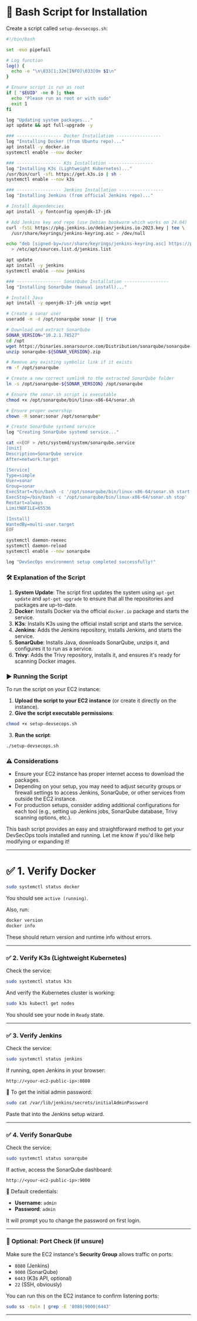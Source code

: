 # 📝 **Bash Script for Installation**

Create a script called `setup-devsecops.sh`:

```bash
#!/bin/bash

set -euo pipefail

# Log function
log() {
  echo -e "\n\033[1;32m[INFO]\033[0m $1\n"
}

# Ensure script is run as root
if [ "$EUID" -ne 0 ]; then
  echo "Please run as root or with sudo"
  exit 1
fi

log "Updating system packages..."
apt update && apt full-upgrade -y

### ----------------- Docker Installation -----------------
log "Installing Docker (from Ubuntu repo)..."
apt install -y docker.io
systemctl enable --now docker

### ----------------- K3s Installation -----------------
log "Installing K3s (Lightweight Kubernetes)..."
/usr/bin/curl -sfL https://get.k3s.io | sh -
systemctl enable --now k3s

### ----------------- Jenkins Installation -----------------
log "Installing Jenkins (from official Jenkins repo)..."

# Install dependencies
apt install -y fontconfig openjdk-17-jdk

# Add Jenkins key and repo (use Debian bookworm which works on 24.04)
curl -fsSL https://pkg.jenkins.io/debian/jenkins.io-2023.key | tee \
  /usr/share/keyrings/jenkins-keyring.asc > /dev/null

echo "deb [signed-by=/usr/share/keyrings/jenkins-keyring.asc] https://pkg.jenkins.io/debian binary/" \
  > /etc/apt/sources.list.d/jenkins.list

apt update
apt install -y jenkins
systemctl enable --now jenkins

### ----------------- SonarQube Installation -----------------
log "Installing SonarQube (manual install)..."

# Install Java
apt install -y openjdk-17-jdk unzip wget

# Create a sonar user
useradd -m -d /opt/sonarqube sonar || true

# Download and extract SonarQube
SONAR_VERSION="10.2.1.78527"
cd /opt
wget https://binaries.sonarsource.com/Distribution/sonarqube/sonarqube-${SONAR_VERSION}.zip
unzip sonarqube-${SONAR_VERSION}.zip

# Remove any existing symbolic link if it exists
rm -f /opt/sonarqube

# Create a new correct symlink to the extracted SonarQube folder
ln -s /opt/sonarqube-${SONAR_VERSION} /opt/sonarqube

# Ensure the sonar.sh script is executable
chmod +x /opt/sonarqube/bin/linux-x86-64/sonar.sh

# Ensure proper ownership
chown -R sonar:sonar /opt/sonarqube*

# Create SonarQube systemd service
log "Creating SonarQube systemd service..."

cat <<EOF > /etc/systemd/system/sonarqube.service
[Unit]
Description=SonarQube service
After=network.target

[Service]
Type=simple
User=sonar
Group=sonar
ExecStart=/bin/bash -c '/opt/sonarqube/bin/linux-x86-64/sonar.sh start'
ExecStop=/bin/bash -c '/opt/sonarqube/bin/linux-x86-64/sonar.sh stop'
Restart=always
LimitNOFILE=65536

[Install]
WantedBy=multi-user.target
EOF

systemctl daemon-reexec
systemctl daemon-reload
systemctl enable --now sonarqube

log "DevSecOps environment setup completed successfully!"
```

### 🛠️ **Explanation of the Script**

1. **System Update**: The script first updates the system using `apt-get update` and `apt-get upgrade` to ensure that all the repositories and packages are up-to-date.
2. **Docker**: Installs Docker via the official `docker.io` package and starts the service.
3. **K3s**: Installs K3s using the official install script and starts the service.
4. **Jenkins**: Adds the Jenkins repository, installs Jenkins, and starts the service.
5. **SonarQube**: Installs Java, downloads SonarQube, unzips it, and configures it to run as a service.
6. **Trivy**: Adds the Trivy repository, installs it, and ensures it's ready for scanning Docker images.

### ▶️ **Running the Script**

To run the script on your EC2 instance:

1. **Upload the script to your EC2 instance** (or create it directly on the instance).
2. **Give the script executable permissions**:

```bash
chmod +x setup-devsecops.sh
```

3. **Run the script**:

```bash
./setup-devsecops.sh
```

### ⚠️ **Considerations**

* Ensure your EC2 instance has proper internet access to download the packages.
* Depending on your setup, you may need to adjust security groups or firewall settings to access Jenkins, SonarQube, or other services from outside the EC2 instance.
* For production setups, consider adding additional configurations for each tool (e.g., setting up Jenkins jobs, SonarQube database, Trivy scanning options, etc.).

This bash script provides an easy and straightforward method to get your DevSecOps tools installed and running. Let me know if you'd like help modifying or expanding it!

---

# ✅ 1. **Verify Docker**

```bash
sudo systemctl status docker
```

You should see `active (running)`.

Also, run:

```bash
docker version
docker info
```

These should return version and runtime info without errors.

---

### ✅ 2. **Verify K3s (Lightweight Kubernetes)**

Check the service:

```bash
sudo systemctl status k3s
```

And verify the Kubernetes cluster is working:

```bash
sudo k3s kubectl get nodes
```

You should see your node in `Ready` state.

---

### ✅ 3. **Verify Jenkins**

Check the service:

```bash
sudo systemctl status jenkins
```

If running, open Jenkins in your browser:

```
http://<your-ec2-public-ip>:8080
```

🔐 To get the initial admin password:

```bash
sudo cat /var/lib/jenkins/secrets/initialAdminPassword
```

Paste that into the Jenkins setup wizard.

---

### ✅ 4. **Verify SonarQube**

Check the service:

```bash
sudo systemctl status sonarqube
```

If active, access the SonarQube dashboard:

```
http://<your-ec2-public-ip>:9000
```

🧠 Default credentials:

* **Username**: `admin`
* **Password**: `admin`

It will prompt you to change the password on first login.

---

### 🧪 Optional: Port Check (if unsure)

Make sure the EC2 instance's **Security Group** allows traffic on ports:

* `8080` (Jenkins)
* `9000` (SonarQube)
* `6443` (K3s API, optional)
* `22` (SSH, obviously)

You can run this on the EC2 instance to confirm listening ports:

```bash
sudo ss -tuln | grep -E '8080|9000|6443'
```

---
